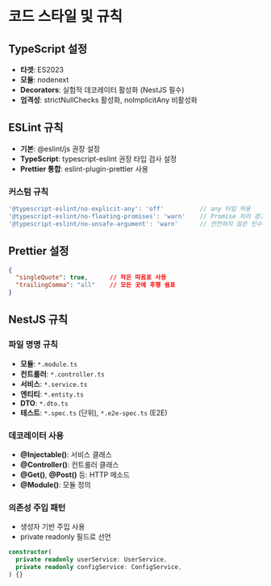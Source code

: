 # 코드 스타일 및 규칙

## TypeScript 설정
- **타겟**: ES2023
- **모듈**: nodenext
- **Decorators**: 실험적 데코레이터 활성화 (NestJS 필수)
- **엄격성**: strictNullChecks 활성화, noImplicitAny 비활성화

## ESLint 규칙
- **기본**: @eslint/js 권장 설정
- **TypeScript**: typescript-eslint 권장 타입 검사 설정
- **Prettier 통합**: eslint-plugin-prettier 사용

### 커스텀 규칙
```typescript
'@typescript-eslint/no-explicit-any': 'off'          // any 타입 허용
'@typescript-eslint/no-floating-promises': 'warn'    // Promise 처리 경고
'@typescript-eslint/no-unsafe-argument': 'warn'      // 안전하지 않은 인수 경고
```

## Prettier 설정
```json
{
  "singleQuote": true,      // 작은 따옴표 사용
  "trailingComma": "all"    // 모든 곳에 후행 쉼표
}
```

## NestJS 규칙
### 파일 명명 규칙
- **모듈**: `*.module.ts`
- **컨트롤러**: `*.controller.ts` 
- **서비스**: `*.service.ts`
- **엔티티**: `*.entity.ts`
- **DTO**: `*.dto.ts`
- **테스트**: `*.spec.ts` (단위), `*.e2e-spec.ts` (E2E)

### 데코레이터 사용
- **@Injectable()**: 서비스 클래스
- **@Controller()**: 컨트롤러 클래스
- **@Get()**, **@Post()** 등: HTTP 메소드
- **@Module()**: 모듈 정의

### 의존성 주입 패턴
- 생성자 기반 주입 사용
- private readonly 필드로 선언

```typescript
constructor(
  private readonly userService: UserService,
  private readonly configService: ConfigService,
) {}
```